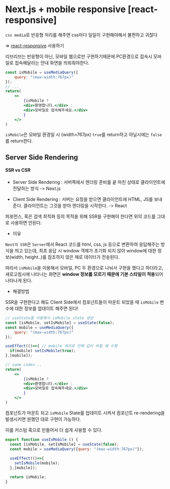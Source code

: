 # Next.js + mobile responsive [react-responsive]

`css media`로 반응형 처리를 해주면 css마다 일일이 구현해야해서 불편하고 귀찮다

=> [react-responsive](https://github.com/yocontra/react-responsive#react-responsive--) 사용하기

리브리브는 반응형이 아닌, 모바일 웹으로만 구현하기때문에 PC환경으로 접속시 모바일로 접속해달라는 안내 화면을 띄워줘야한다.

```jsx
const isMobile = useMediaQuery({
    query: "(max-width:767px)"
});
// ...
return(
	<>
    	{isMobile ?
    	<div>환영합니다.</div> :
    	<div>모바일로 접속해주세요.</div>
    	}
    </>
)
```

`isMobile`은 모바일 환경일 시 (width>767px) `true`를 return하고 아닐시에는 `false`를 return한다.

## Server Side Rendering

#### SSR vs CSR

* Server Side Rendering : 서버쪽에서 렌더링 준비를 끝 마친 상태로 클라이언트에 전달하는 방식 -> Next.js

* Client Side Rendering : 서버는 요청을 받으면 클라이언트에 HTML, JS를 보내준다. 클라이언트는 그것을 받아 렌더링을 시작한다. -> React

퍼포먼스, 혹은 검색 최적화 등의 목적을 위해 SSR을 구현해야 한다면 위의 코드를 그대로 사용하면 안된다.

* 이유

`Next의 SSR`은 `Server`에서 React 코드를 html, css, js 등으로 변환하여 응답해주는 방식을 띄고 있는데, 최초 응답 시 window 객체가 초기화 되지 않아 window에 대한 정보(width, height..)를 참조하지 않은 채로 데이터가 전송된다.

따라서 `isMobile`을 이용해서 모바일, PC 두 환경으로 나눠서 구현을 했다고 하더라고, 새로고침시에 나타나는 화면은 **window 정보를 모르기 때문에 기본 스타일이 적용**되어 나타나게 된다.

* 해결방법

SSR을 구현한다고 해도 Client Side에서 컴포넌트들이 마운트 되었을 때 `isMobile` 변수에 대한 정보를 업데이트 해주면 된다!

```jsx
// useState를 이용해서 isMobile state 생성
const [isMobile, setIsMobile] = useState(false);
const mobile = useMediaQuery({
    query: "(max-width:767px)"
});

useEffect(()=>{	// mobile 쿼리로 인해 값이 바뀔 때 수행
  if(mobile) setIsMobile(true);
},[mobile]);

// some codes...
return(
	<>
    	{isMobile ?
    	<div>환영합니다.</div> :
    	<div>모바일로 접속해주세요.</div>
    	}
    </>
)
```

컴포넌트가 마운트 되고 `isMobile` State를 업데이트 시켜서 컴포넌트 re-rendering을 발생시키면 원했던 대로 구현이 가능하다.

이를 커스텀 훅으로 만들어서 더 쉽게 사용할 수 있다.

```jsx
export function useIsMobile () {
  const [isMobile, setIsMobile] = useState(false);
  const mobile = useMediaQuery({query: "(max-width:767px)"});
  
  useEffect(()=>{
    setIsMobile(mobile);
  },[mobile]);

  return isMobile;
}
```

